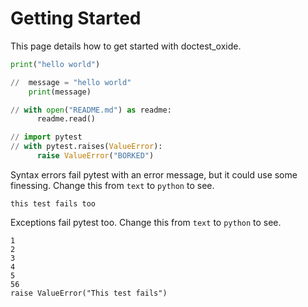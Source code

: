 # Getting Started

This page details how to get started with doctest_oxide. 

```python
print("hello world")
``` 

```python
//  message = "hello world"
    print(message)
``` 

```python
// with open("README.md") as readme:
      readme.read()
``` 

```python
// import pytest
// with pytest.raises(ValueError):
      raise ValueError("BORKED")
``` 


Syntax errors fail pytest with an error message, but it could use some finessing.
Change this from `text` to `python` to see.
```text
this test fails too
``` 

Exceptions fail pytest too.
Change this from `text` to `python` to see.
```text
1
2
3
4
5
56
raise ValueError("This test fails")
``` 